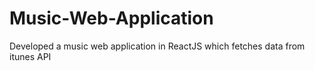 # Music-Web-Application
Developed a music web application in ReactJS which fetches data from itunes API
